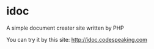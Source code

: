 # idoc
A simple document creater site written by PHP

You can try it by this site: http://idoc.codespeaking.com
